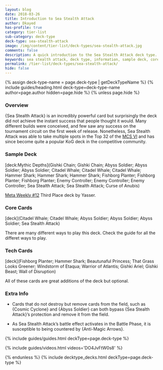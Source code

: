```yaml
---
layout: blog
date: 2018-03-26
title: Introduction to Sea Stealth Attack
author: Dkayed
has-profile: true
category: tier-list
sub-category: deck-type
deck-type: sea-stealth-attack
image: /img/content/tier-list/deck-types/sea-stealth-attack.jpg
comments: false
description: A quick introduction to the Sea Stealth Attack deck type. View sample deck, core cards, tech cards, quick tips, guides, videos and other information.
keywords: sea stealth attack, deck type, information, sample deck, core cards, tech cards, quick tips, guides, videos
permalink: /tier-list/deck-types/sea-stealth-attack/
hide: false
---
```


{% assign deck-type-name = page.deck-type | getDeckTypeName %}
{% include guides/heading.html deck-type=deck-type-name author=page.author hidden=page.hide %}
{% unless page.hide %}

### Overview
{Sea Stealth Attack} is an incredibly powerful card but surprisingly the deck did not achieve the instant success that people thought it would. Many different builds were conceived, and few saw any success on the tournament circuit on the first week of release. Nonetheless, Sea Stealth Attack was able to take multiple spots in the Top 32 of the [MCS VI](/tournaments/meta-championship-series/6/report/) and has since become quite a popular KoG deck in the competitive community.

### Sample Deck

[deck:Mythic Depths](Gishki Chain; Gishki Chain; Abyss Soldier; Abyss Soldier; Abyss Soldier; Citadel Whale; Citadel Whale; Citadel Whale; Hammer Shark; Hammer Shark; Hammer Shark; Fishborg Planter; Fishborg Planter; Fishborg Planter; Enemy Controller; Enemy Controller; Enemy Controller; Sea Stealth Attack; Sea Stealth Attack; Curse of Anubis)

[Meta Weekly #12](/tournaments/meta-weekly/12/report/) Third Place deck by Yasser.

### Core Cards

[deck](Citadel Whale; Citadel Whale; Abyss Soldier; Abyss Soldier; Abyss Soldier; Sea Stealth Attack)

There are many different ways to play this deck. Check the guide for all the differet ways to play.   

### Tech Cards

[deck](Fishborg Planter; Hammer Shark; Beautunaful Princess; That Grass Looks Greener; Windstorm of Etaqua; Warrior of Atlantis; Gishki Ariel; Gishki Beast; Wall of Disruption)

All of these cards are great additions of the deck but optional.

### Extra Info

- Cards that do not destroy but remove cards from the field, such as {Cosmic Cyclone} and {Abyss Soldier} can both bypass {Sea Stealth Attack}’s protection and remove it from the field.

- As Sea Stealth Attack’s battle effect activates in the Battle Phase, it is susceptible to being countered by {Anti-Magic Arrows}.

{% include guides/guides.html deckType=page.deck-type %}

{% include guides/videos.html videos='DO4JvFtW0s8' %}

{% endunless %}
{% include decktype_decks.html deckType=page.deck-type %}
